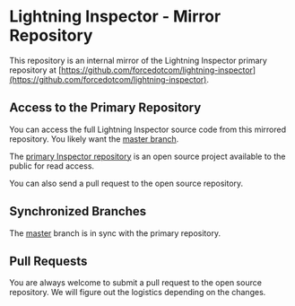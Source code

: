 # Lightning Inspector - Mirror Repository

This repository is an internal mirror of the Lightning Inspector primary repository at [https://github.com/forcedotcom/lightning-inspector](https://github.com/forcedotcom/lightning-inspector).

## Access to the Primary Repository

You can access the full Lightning Inspector source code from this mirrored repository. You likely want the [master branch](https://git.soma.salesforce.com/lightning-tools/lightning-inspector/tree/master).

The [primary Inspector repository](https://github.com/forcedotcom/lightning-inspector) is an open source project available to the public for read access. 

You can also send a pull request to the open source repository. 

## Synchronized Branches

The [master](https://git.soma.salesforce.com/lightning-tools/lightning-inspector/tree/master) branch is in sync with the primary repository.

## Pull Requests

You are always welcome to submit a pull request to the open source repository. We will figure out the logistics depending on the changes.
